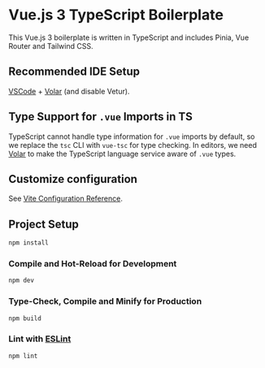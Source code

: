 # Vue.js 3 TypeScript Boilerplate

This Vue.js 3 boilerplate is written in TypeScript and includes Pinia, Vue Router and Tailwind CSS.

## Recommended IDE Setup

[VSCode](https://code.visualstudio.com/) + [Volar](https://marketplace.visualstudio.com/items?itemName=Vue.volar) (and disable Vetur).

## Type Support for `.vue` Imports in TS

TypeScript cannot handle type information for `.vue` imports by default, so we replace the `tsc` CLI with `vue-tsc` for type checking. In editors, we need [Volar](https://marketplace.visualstudio.com/items?itemName=Vue.volar) to make the TypeScript language service aware of `.vue` types.

## Customize configuration

See [Vite Configuration Reference](https://vitejs.dev/config/).

## Project Setup

```sh
npm install
```

### Compile and Hot-Reload for Development

```sh
npm dev
```

### Type-Check, Compile and Minify for Production

```sh
npm build
```

### Lint with [ESLint](https://eslint.org/)

```sh
npm lint
```
